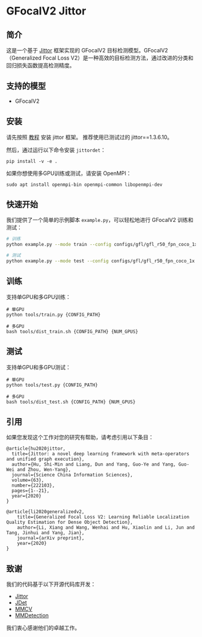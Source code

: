 # GFocalV2 Jittor

## 简介

这是一个基于 [Jittor](https://cg.cs.tsinghua.edu.cn/jittor/) 框架实现的 GFocalV2 目标检测模型。GFocalV2（Generalized Focal Loss V2）是一种高效的目标检测方法，通过改进的分类和回归损失函数提高检测精度。

## 支持的模型

- GFocalV2

## 安装

请先按照 [教程](https://github.com/Jittor/jittor) 安装 jittor 框架。
推荐使用已测试过的 jittor==1.3.6.10。

然后，通过运行以下命令安装 `jittordet`：
```
pip install -v -e .
```

如果你想使用多GPU训练或测试，请安装 OpenMPI：
```
sudo apt install openmpi-bin openmpi-common libopenmpi-dev
```

## 快速开始

我们提供了一个简单的示例脚本 `example.py`，可以轻松地进行 GFocalV2 训练和测试：

```bash
# 训练
python example.py --mode train --config configs/gfl/gfl_r50_fpn_coco_1x.yml

# 测试
python example.py --mode test --config configs/gfl/gfl_r50_fpn_coco_1x.yml
```

## 训练

支持单GPU和多GPU训练：
```
# 单GPU
python tools/train.py {CONFIG_PATH}

# 多GPU
bash tools/dist_train.sh {CONFIG_PATH} {NUM_GPUS}
```

## 测试

支持单GPU和多GPU测试：
```
# 单GPU
python tools/test.py {CONFIG_PATH}

# 多GPU
bash tools/dist_test.sh {CONFIG_PATH} {NUM_GPUS}
```

## 引用

如果您发现这个工作对您的研究有帮助，请考虑引用以下条目：

```
@article{hu2020jittor,
  title={Jittor: a novel deep learning framework with meta-operators and unified graph execution},
  author={Hu, Shi-Min and Liang, Dun and Yang, Guo-Ye and Yang, Guo-Wei and Zhou, Wen-Yang},
  journal={Science China Information Sciences},
  volume={63},
  number={222103},
  pages={1--21},
  year={2020}
}

@article{li2020generalizedv2,
    title={Generalized Focal Loss V2: Learning Reliable Localization Quality Estimation for Dense Object Detection},
    author={Li, Xiang and Wang, Wenhai and Hu, Xiaolin and Li, Jun and Tang, Jinhui and Yang, Jian},
    journal={arXiv preprint},
    year={2020}
}
```

## 致谢

我们的代码基于以下开源代码库开发：

- [Jittor](https://github.com/Jittor/jittor)
- [JDet](https://github.com/Jittor/JDet)
- [MMCV](https://github.com/open-mmlab/mmcv)
- [MMDetection](https://github.com/open-mmlab/mmdetection)

我们衷心感谢他们的卓越工作。
